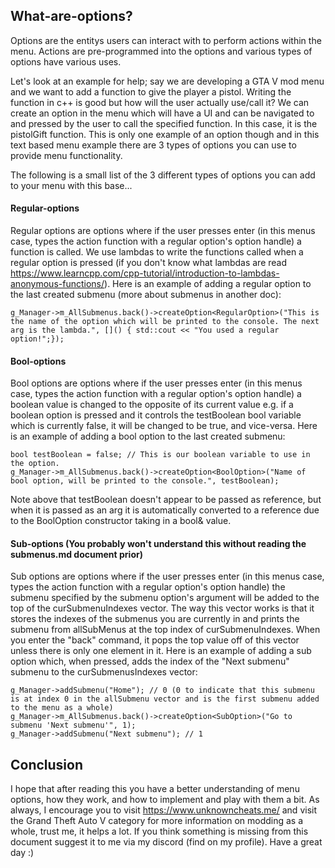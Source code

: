 ## What-are-options?
Options are the entitys users can interact with to perform actions within the menu. Actions are pre-programmed into the options and various types of options have various uses.

Let's look at an example for help; say we are developing a GTA V mod menu and we want to add a function to give the player a pistol. Writing the function in c++ is good but how
will the user actually use/call it? We can create an option in the menu which will have a UI and can be navigated to and pressed by the user to call the specified function. In this case, 
it is the pistolGift function. This is only one example of an option though and in this text based menu example there are 3 types of options you can use to provide menu
functionality.

The following is a small list of the 3 different types of options you can add to your menu with this base...

#### Regular-options
Regular options are options where if the user presses enter (in this menus case, types the action function with a regular option's option handle) a function is called.
We use lambdas to write the functions called when a regular option is pressed (if you don't know what lambdas are read https://www.learncpp.com/cpp-tutorial/introduction-to-lambdas-anonymous-functions/).
Here is an example of adding a regular option to the last created submenu (more about submenus in another doc):
```
g_Manager->m_AllSubmenus.back()->createOption<RegularOption>("This is the name of the option which will be printed to the console. The next arg is the lambda.", []() { std::cout << "You used a regular option!";});
```

#### Bool-options
Bool options are options where if the user presses enter (in this menus case, types the action function with a regular option's option handle) a boolean value is changed to the
opposite of its current value e.g. if a boolean option is pressed and it controls the testBoolean bool variable which is currently false, it will be changed to be true, and vice-versa.
Here is an example of adding a bool option to the last created submenu:
```
bool testBoolean = false; // This is our boolean variable to use in the option.
g_Manager->m_AllSubmenus.back()->createOption<BoolOption>("Name of bool option, will be printed to the console.", testBoolean);
```
Note above that testBoolean doesn't appear to be passed as reference, but when it is passed as an arg it is automatically converted to a reference due to the BoolOption constructor
taking in a bool& value.

#### Sub-options (You probably won't understand this without reading the submenus.md document prior)
Sub options are options where if the user presses enter (in this menus case, types the action function with a regular option's option handle) the submenu specified by the submenu option's
argument will be added to the top of the curSubmenuIndexes vector. The way this vector works is that it stores the indexes of the submenus you are currently in and prints the submenu
from allSubMenus at the top index of curSubmenuIndexes. When you enter the "back" command, it pops the top value off of this vector unless there is only one element in it.
Here is an example of adding a sub option which, when pressed, adds the index of the "Next submenu" submenu to the curSubmenusIndexes vector:
```
g_Manager->addSubmenu("Home"); // 0 (0 to indicate that this submenu is at index 0 in the allSubmenu vector and is the first submenu added to the menu as a whole)
g_Manager->m_AllSubmenus.back()->createOption<SubOption>("Go to submenu 'Next submenu'", 1);
g_Manager->addSubmenu("Next submenu"); // 1
```

## Conclusion
I hope that after reading this you have a better understanding of menu options, how they work, and how to implement and play with them a bit.
As always, I encourage you to visit https://www.unknowncheats.me/ and visit the Grand Theft Auto V category for more information on modding as a whole, trust me, it helps a lot.
If you think something is missing from this document suggest it to me via my discord (find on my profile).
Have a great day :)
